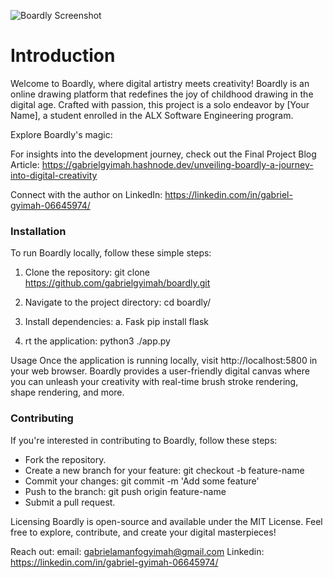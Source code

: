 ![Boardly Screenshot](boardly/static/images/thumbnail.png)


<h1>Introduction</h1>
Welcome to Boardly, where digital artistry meets creativity! Boardly is an online drawing platform that redefines the joy of childhood drawing in the digital age. Crafted with passion, this project is a solo endeavor by [Your Name], a student enrolled in the ALX Software Engineering program.

Explore Boardly's magic: 

For insights into the development journey, check out the Final Project Blog Article: https://gabrielgyimah.hashnode.dev/unveiling-boardly-a-journey-into-digital-creativity

Connect with the author on LinkedIn: https://linkedin.com/in/gabriel-gyimah-06645974/

<h3>Installation</h3>
To run Boardly locally, follow these simple steps:

1. Clone the repository:
git clone https://github.com/gabrielgyimah/boardly.git

2. Navigate to the project directory:
cd boardly/

3. Install dependencies:
a. Fask
pip install flask


4. rt the application:
python3 ./app.py


Usage
Once the application is running locally, visit http://localhost:5800 in your web browser. Boardly provides a user-friendly digital canvas where you can unleash your creativity with real-time brush stroke rendering, shape rendering, and more.


<h3>Contributing</h3>
If you're interested in contributing to Boardly, follow these steps:

<ul>
<li>Fork the repository.</li>
<li>Create a new branch for your feature: git checkout -b feature-name</li>
<li>Commit your changes: git commit -m 'Add some feature'</li>
<li>Push to the branch: git push origin feature-name</li>
<li>Submit a pull request.</li>
</ul>


Licensing
Boardly is open-source and available under the MIT License. Feel free to explore, contribute, and create your digital masterpieces!

Reach out:
email: gabrielamanfogyimah@gmail.com
Linkedin: https://linkedin.com/in/gabriel-gyimah-06645974/
